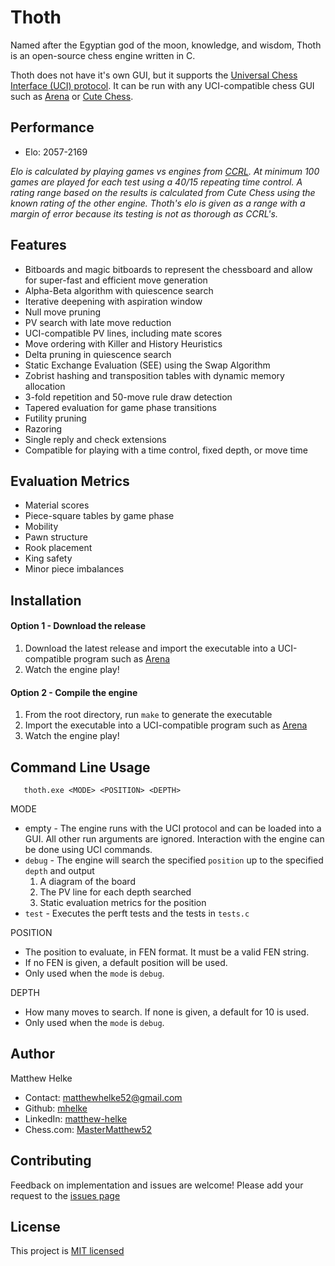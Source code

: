 # Thoth
Named after the Egyptian god of the moon, knowledge, and wisdom, Thoth is an open-source chess engine written in C.

Thoth does not have it's own GUI, but it supports the [Universal Chess Interface (UCI) protocol](https://www.chessprogramming.org/UCI). It can be run with any UCI-compatible chess GUI such as [Arena](http://www.playwitharena.de/) or [Cute Chess](https://github.com/cutechess/cutechess).

## Performance
  * Elo: 2057-2169
    
_Elo is calculated by playing games vs engines from [CCRL](http://computerchess.org.uk/ccrl/4040/index.html). At minimum 100 games are played for each test using a 40/15 repeating time control. A rating range based on the results is calculated from Cute Chess using the known rating of the other engine. Thoth's elo is given as a range with a margin of error because its testing is not as thorough as CCRL's._

## Features
  * Bitboards and magic bitboards to represent the chessboard and allow for super-fast and efficient move generation
  * Alpha-Beta algorithm with quiescence search
  * Iterative deepening with aspiration window
  * Null move pruning
  * PV search with late move reduction
  * UCI-compatible PV lines, including mate scores
  * Move ordering with Killer and History Heuristics
  * Delta pruning in quiescence search
  * Static Exchange Evaluation (SEE) using the Swap Algorithm
  * Zobrist hashing and transposition tables with dynamic memory allocation
  * 3-fold repetition and 50-move rule draw detection
  * Tapered evaluation for game phase transitions
  * Futility pruning
  * Razoring
  * Single reply and check extensions
  * Compatible for playing with a time control, fixed depth, or move time

## Evaluation Metrics
 * Material scores
 * Piece-square tables by game phase
 * Mobility
 * Pawn structure
 * Rook placement
 * King safety
 * Minor piece imbalances
  
## Installation 

#### Option 1 - Download the release
1. Download the latest release and import the executable into a UCI-compatible program such as [Arena](http://www.playwitharena.de/)
2. Watch the engine play!

#### Option 2 - Compile the engine
1. From the root directory, run `make` to generate the executable
2. Import the executable into a UCI-compatible program such as [Arena](http://www.playwitharena.de/)
3. Watch the engine play!

## Command Line Usage
       thoth.exe <MODE> <POSITION> <DEPTH>
   MODE
   * empty - The engine runs with the UCI protocol and can be loaded into a GUI. All other run arguments are ignored. Interaction with the engine can be done using UCI commands.
   * `debug` - The engine will search the specified `position` up to the specified `depth` and output
       1. A diagram of the board
       2. The PV line for each depth searched
       3. Static evaluation metrics for the position
   * `test` - Executes the perft tests and the tests in `tests.c`
     
   POSITION
   * The position to evaluate, in FEN format. It must be a valid FEN string.
   * If no FEN is given, a default position will be used.
   * Only used when the `mode` is `debug`.
   
   DEPTH
   * How many moves to search. If none is given, a default for 10 is used.
   * Only used when the `mode` is `debug`.

## Author

Matthew Helke

* Contact: [matthewhelke52@gmail.com](mailto:matthewhelke52@gmail.com)
* Github: [mhelke](https://github.com/mhelke)
* LinkedIn: [matthew-helke](https://www.linkedin.com/in/matthew-helke)
* Chess.com: [MasterMatthew52](https://www.chess.com/member/mastermatthew52)

## Contributing

Feedback on implementation and issues are welcome!
Please add your request to the [issues page](https://github.com/mhelke/Thoth/issues)

## License

This project is [MIT licensed](https://github.com/mhelke/Thoth/blob/master/LICENSE)
